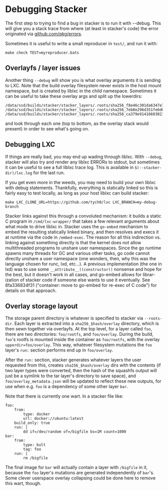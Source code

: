# Debugging Stacker

The first step to trying to find a bug in stacker is to run it with --debug.
This will give you a stack trace from where (at least in stacker's code) the
error originated via [github.com/pkg/errors](https://github.com/pkg/errors).

Sometimes it is useful to write a small reproducer in `test/`, and run it with:

    make check TEST=myreproducer.bats

## Overlayfs / layer issues

Another thing `--debug` will show you is what overlay arguments it is sending
to LXC. Note that the build overlay filesystem never exists in the host mount
namespace, but is created by liblxc in the child namespace. Sometimes it can be
useful to take these overlay args and split up the lowerdirs:

    /data/ssd/builds/stacker/stacker_layers/.roots/sha256_f8e46c301da6347e78057d8fe48a6bbd8fc0cab213d47825f5c0c0646f542b6b/overlay
    /data/ssd/builds/stacker/stacker_layers/.roots/sha256_7eb8e296d351fe6d0c87fea979b305e2b1f19548d99f9aee4b8030b596f02efd/overlay
    /data/ssd/builds/stacker/stacker_layers/.roots/sha256_ca379e914166030218007477a7b9cfd0ca3dd554c58e2401c58c634fac9182f8/overlay

and look through each one (top to bottom, as the overlay stack would present)
in order to see what's going on.

## Debugging LXC

If things are really bad, you may end up wading through liblxc. With `--debug`,
stacker will also try and render any liblxc ERRORs to stdout, but sometimes it
can be useful to see a full liblxc trace log. This is available in
`$(--stacker-dir)/lxc.log` for the last run.


If you get even more in the weeds, you may need to build your own liblxc with
debug statements. Thankfully, everything is statically linked so this is fairly
easy to test locally, as long as your host liblxc can build stacker:

    make LXC_CLONE_URL=https://github.com/tych0/lxc LXC_BRANCH=my-debug-branch

Stacker links against this through a convoluted mechanism: it builds a static C
program in `/cmd/lxc-wrapper/` that takes a few relevant arguments about what
mode to drive liblxc in. Stacker uses the `go-embed` mechanism to embed the
resulting statically linked binary, and then resolves and execs it at runtime
via the code in `/embed-exec`. The reason for all this indirection vs. linking
against something directly is that the kernel does not allow multithreaded
programs to unshare user namespaces. Since the go runtime spawns many threads
for GC and various other tasks, go code cannot directly unshare a user
namespace (one wonders, then, why this was the language chosen for runc, lxd,
etc...). A previous implementation (the one in lxd) was to use some
`__attribute__((constructor))` nonsense and hope for the best, but it doesn't
work in all cases, and go-embed allows for librar-ization of stacker code if
someone else wants to use it eventually. See 8fa336834f31 ("container: move to
go-embed for re-exec of C code") for details on that approach.

## Overlay storage layout

The storage parent directory is whatever is specified to stacker via
`--roots-dir`. Each layer is extracted into a `sha256_$hash/overlay` directory,
which is then sewn together via overlayfs. At the top level, for a layer called
`foo`, there are two directories: `foo/rootfs`, and `foo/overlay`. During the
build, `foo`'s rootfs is mounted inside the container as `foo/rootfs`, with the
overlay `upperdir=foo/overlay`. This way, whatever filesystem mutations the
`foo` layer's `run:` section performs end up in `foo/overlay`.

After the `run:` section, stacker generates whatever layers the user requested
from this, creates `sha256_$hash/overlay` dirs with the contents (if two layer
types were converted, then the hash of the squashfs output will just be a
symlink to the tar layer's directory to save space), and
`foo/overlay_metadata.json` will be updated to reflect these new outputs, for
use when e.g. `foo` is a dependency of some other layer `bar`.

Note that there is currently one wart. In a stacker file like:

    foo:
        from:
            type: docker
            url: docker://ubuntu:latest
        build_only: true
        run: |
            dd if=/dev/random of=/bigfile bs=1M count=1000
    bar:
        from:
            type: bult
            tag: foo
        run: |
            rm /bigfile

The final image for `bar` will actually contain a layer with `/bigfile` in it,
because the `foo` layer's mutations are generated independently of `bar`'s.
Some clever userspace overlay collapsing could be done here to remove this
wart, though.
